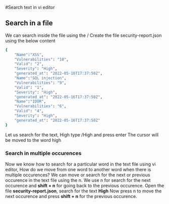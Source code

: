 #Search text in vi editor
## Search in a file
We can search inside the file using the /
Create the file security-report.json using the below content
```sh
{
    "Name":"XSS",
    "Vulnerabilities": "10",
    "Valid": "2",
    "Severity": "High",
    "generated_at": "2022-05-16T17:37:50Z",
    "Name":"SQL injection",
    "Vulnerabilities": "9",
    "Valid": "1",
    "Severity": "High",
    "generated_at": "2022-05-16T17:37:50Z",
    "Name":"IDOR",
    "Vulnerabilities": "6",
    "Valid": "4",
    "Severity": "High",
    "generated_at": "2022-05-16T17:37:50Z"
}
```
Let us search for the text, High
type /High and press enter
The cursor will be moved to the word high

### Search in multiple occurences
Now we know how to search for a particular word in the text file using vi editor, How do we move from one word to another word when there is multiple occurences?
We can move or search for the next or previous occurence in the text file using the n. We use n for search for the next occurence and **shift + n** for going back to the previous occurence.
Open the file **security-report.json**, search for the text **High**
Now press n to move the next occurence and press **shift + n** for the previous occurence.
